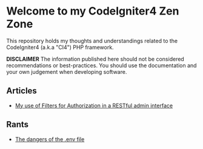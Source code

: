 # Welcome to my CodeIgniter4 Zen Zone

This repository holds my thoughts and understandings related to the CodeIgniter4 (a.k.a "CI4") PHP framework.

**DISCLAIMER** The information published here should not be considered recommendations or best-practices. You should use the documentation and your own judgement when developing software.

## Articles

* [My use of Filters for Authorization in a RESTful admin interface](routing-filters/)

## Rants

* [The dangers of the .env file](rants/dangers-of-env-file.md)